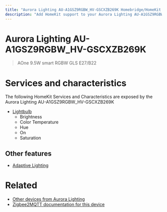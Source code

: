 ```yaml
---
title: "Aurora Lighting AU-A1GSZ9RGBW_HV-GSCXZB269K Homebridge/HomeKit integration"
description: "Add HomeKit support to your Aurora Lighting AU-A1GSZ9RGBW_HV-GSCXZB269K, using Homebridge, Zigbee2MQTT and homebridge-z2m."
---
```

<!---
This file has been GENERATED using src/docgen/docgen.ts
DO NOT EDIT THIS FILE MANUALLY!
-->
# Aurora Lighting AU-A1GSZ9RGBW_HV-GSCXZB269K
> AOne 9.5W smart RGBW GLS E27/B22


# Services and characteristics
The following HomeKit Services and Characteristics are exposed by
the Aurora Lighting AU-A1GSZ9RGBW_HV-GSCXZB269K

* [Lightbulb](../../light.md)
  * Brightness
  * Color Temperature
  * Hue
  * On
  * Saturation


## Other features
* [Adaptive Lighting](../../light.md)


# Related
* [Other devices from Aurora Lighting](../index.md#aurora_lighting)
* [Zigbee2MQTT documentation for this device](https://www.zigbee2mqtt.io/devices/AU-A1GSZ9RGBW_HV-GSCXZB269K.html)